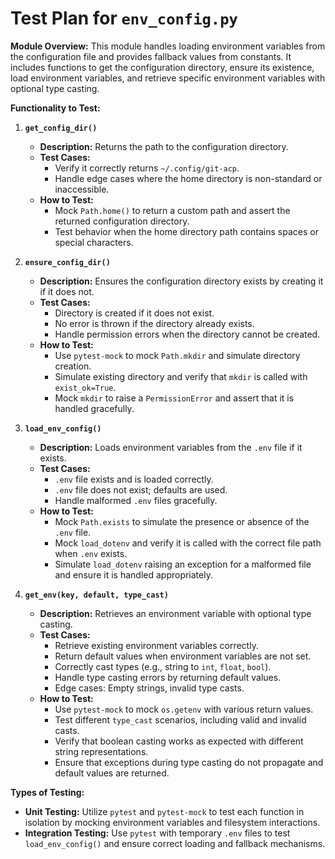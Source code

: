 # Test Plan for `env_config.py`

**Module Overview:**
This module handles loading environment variables from the configuration file and provides fallback values from constants. It includes functions to get the configuration directory, ensure its existence, load environment variables, and retrieve specific environment variables with optional type casting.

**Functionality to Test:**

1. **`get_config_dir()`**
    - **Description:** Returns the path to the configuration directory.
    - **Test Cases:**
        - Verify it correctly returns `~/.config/git-acp`.
        - Handle edge cases where the home directory is non-standard or inaccessible.
    - **How to Test:**
        - Mock `Path.home()` to return a custom path and assert the returned configuration directory.
        - Test behavior when the home directory path contains spaces or special characters.

2. **`ensure_config_dir()`**
    - **Description:** Ensures the configuration directory exists by creating it if it does not.
    - **Test Cases:**
        - Directory is created if it does not exist.
        - No error is thrown if the directory already exists.
        - Handle permission errors when the directory cannot be created.
    - **How to Test:**
        - Use `pytest-mock` to mock `Path.mkdir` and simulate directory creation.
        - Simulate existing directory and verify that `mkdir` is called with `exist_ok=True`.
        - Mock `mkdir` to raise a `PermissionError` and assert that it is handled gracefully.

3. **`load_env_config()`**
    - **Description:** Loads environment variables from the `.env` file if it exists.
    - **Test Cases:**
        - `.env` file exists and is loaded correctly.
        - `.env` file does not exist; defaults are used.
        - Handle malformed `.env` files gracefully.
    - **How to Test:**
        - Mock `Path.exists` to simulate the presence or absence of the `.env` file.
        - Mock `load_dotenv` and verify it is called with the correct file path when `.env` exists.
        - Simulate `load_dotenv` raising an exception for a malformed file and ensure it is handled appropriately.

4. **`get_env(key, default, type_cast)`**
    - **Description:** Retrieves an environment variable with optional type casting.
    - **Test Cases:**
        - Retrieve existing environment variables correctly.
        - Return default values when environment variables are not set.
        - Correctly cast types (e.g., string to `int`, `float`, `bool`).
        - Handle type casting errors by returning default values.
        - Edge cases: Empty strings, invalid type casts.
    - **How to Test:**
        - Use `pytest-mock` to mock `os.getenv` with various return values.
        - Test different `type_cast` scenarios, including valid and invalid casts.
        - Verify that boolean casting works as expected with different string representations.
        - Ensure that exceptions during type casting do not propagate and default values are returned.

**Types of Testing:**

- **Unit Testing:** Utilize `pytest` and `pytest-mock` to test each function in isolation by mocking environment variables and filesystem interactions.
- **Integration Testing:** Use `pytest` with temporary `.env` files to test `load_env_config()` and ensure correct loading and fallback mechanisms. 